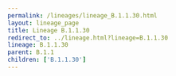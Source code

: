 ```yaml
---
permalink: /lineages/lineage_B.1.1.30.html
layout: lineage_page
title: Lineage B.1.1.30
redirect_to: ../lineage.html?lineage=B.1.1.30
lineage: B.1.1.30
parent: B.1.1
children: ['B.1.1.30']
---
```

